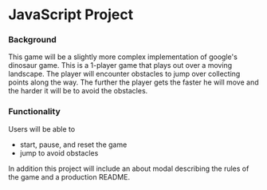 # JavaScript Project

### Background
This game will be a slightly more complex implementation of google's dinosaur game. This is a 1-player game that plays out over a moving landscape. The player will encounter obstacles to jump over collecting points along the way.  The further the player gets the faster he will move and the harder it will be to avoid the obstacles.

### Functionality
Users will be able to
* start, pause, and reset the game
* jump to avoid obstacles

In addition this project will include an about modal describing the rules of the game and a production README.

  
